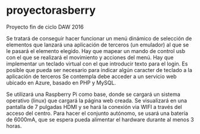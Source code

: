 # proyectorasberry
Proyecto fin de ciclo DAW 2016

Se tratará de conseguir hacer funcionar un menú dinámico de selección de elementos que lanzará una aplicación de terceros (un emulador)
al que se le pasará el elemento elegido.
Hay que mapear un mando de control usb con el que se realizará el movimiento y acciones del menú.
Hay que implementar un teclado virtual con el que introducir texto para el login. Es posible que pueda ser necesario para indicar algún
caracter de teclado a la aplicación de terceros
Se contempla debe acceder a un servicio web ubicado en Azure, basado en PHP y MySQL.

Se utilizará una Raspberry Pi como base, donde se cargará un sistema operativo (linux) que cargará la página web creada.
Se visualizará en una pantalla de 7 pulgadas HDMI y se hará la conexión via WIFI a través del acceso del centro.
Para hacer el conjunto autónomo, se usará una batería de 6000mA, que se espera pueda alimentar el hardware durante al menos 3 horas.
